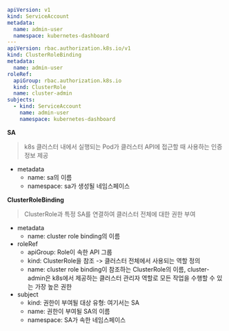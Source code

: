 ```yaml
apiVersion: v1
kind: ServiceAccount
metadata:
  name: admin-user
  namespace: kubernetes-dashboard
---
apiVersion: rbac.authorization.k8s.io/v1
kind: ClusterRoleBinding
metadata:
  name: admin-user
roleRef:
  apiGroup: rbac.authorization.k8s.io
  kind: ClusterRole
  name: cluster-admin
subjects:
  - kind: ServiceAccount
    name: admin-user
    namespace: kubernetes-dashboard
```

**SA**

> k8s 클러스터 내에서 실행되는 Pod가 클러스터 API에 접근할 때 사용하는 인증정보 제공

- metadata
  - name: sa의 이름
  - namespace: sa가 생성될 네임스페이스

**ClusterRoleBinding**

> ClusterRole과 특정 SA를 연결하여 클러스터 전체에 대한 권한 부여

- metadata
  - name: cluster role binding의 이름
- roleRef
  - apiGroup:  Role이 속한 API 그룹
  - kind: ClusterRole을 참조 -> 클러스터 전체에서 사용되는 역할 정의
  - name: cluster role binding이 참조하는 ClusterRole의 이름, cluster-admin은 k8s에서 제공하는 클러스터 관리자 역할로 모든 작업을 수행할 수 있는 가장 높은 권한
- subject
  - kind: 권한이 부여될 대상 유형: 여기서는 SA
  - name: 권한이 부여될 SA의 이름
  - namespace: SA가 속한 네임스페이스

